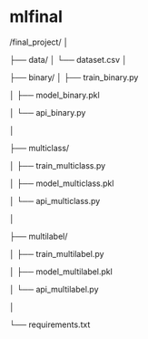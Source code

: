 # mlfinal
/final_project/
│

├── data/
│   └── dataset.csv
│

├── binary/
│   ├── train_binary.py

│   ├── model_binary.pkl

│   └── api_binary.py

│

├── multiclass/

│   ├── train_multiclass.py

│   ├── model_multiclass.pkl

│   └── api_multiclass.py

│

├── multilabel/

│   ├── train_multilabel.py

│   ├── model_multilabel.pkl

│   └── api_multilabel.py

│

└── requirements.txt

